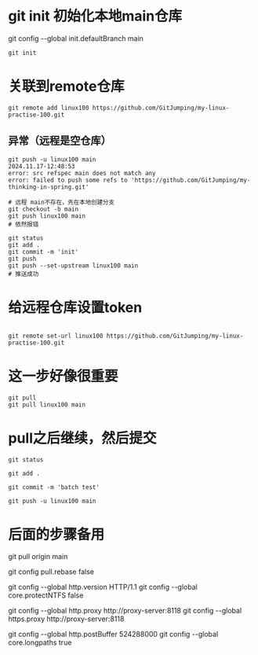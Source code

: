 # git init 初始化本地main仓库
git config --global init.defaultBranch main

```shell
git init 
```

# 关联到remote仓库
```shell
git remote add linux100 https://github.com/GitJumping/my-linux-practise-100.git
```

## 异常（远程是空仓库）

```shell
git push -u linux100 main                                                                                                                                                                                                                                          2024.11.17-12:48:53
error: src refspec main does not match any
error: failed to push some refs to 'https://github.com/GitJumping/my-thinking-in-spring.git'
```

```shell
# 远程 main不存在，先在本地创建分支
git checkout -b main
git push linux100 main
# 依然报错
```

```shell
git status
git add .
git commit -m 'init'
git push
git push --set-upstream linux100 main
# 推送成功
```

# 给远程仓库设置token

```shell

git remote set-url linux100 https://github.com/GitJumping/my-linux-practise-100.git
```

# 这一步好像很重要
```shell
git pull
git pull linux100 main
```

# pull之后继续，然后提交
```shell
git status

git add .

git commit -m 'batch test'

git push -u linux100 main

```

# 后面的步骤备用
git pull origin main

git config pull.rebase false

git config --global http.version HTTP/1.1
git config --global core.protectNTFS false

git config --global http.proxy http://proxy-server:8118
git config --global https.proxy http://proxy-server:8118

git config --global http.postBuffer 524288000
git config --global core.longpaths true
